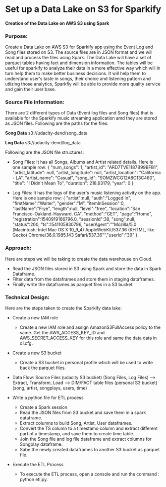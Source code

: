 # Set up a Data Lake on S3 for Sparkify
#### Creation of the Data Lake on AWS S3 using Spark

### Purpose:
Create a Data Lake on AWS S3 for Sparkify app using the Event Log and Song files stored on S3. The source files are in JSON format and we will read and process the files using Spark. The Data Lake will have a set of parquet tables having fact and dimension information. The tables will be useful for sparkify to analyze their data in a more effective way which will in turn help them to make better business decisions. It will help them to understand user's taste in songs, their choice and listening pattern and utlizing those analytics, Sparkfiy will be able to provide more quality service and gain their user base.

### Source File Information:
There are 2 different types of Data (Event log files and Song files) that is available for the Sparkify music streaming application amd they are stored as JSON files. Following are the paths for the files:

**Song Data**
s3://udacity-dend/song_data

**Log Data** 
s3://udacity-dend/log_data

Following are the JSON file structures:


- Song Files: It has all Songs, Albums and Artist related details. Here is one sample row:
        {   "num_songs": 1, 
            "artist_id": "ARD7TVE1187B99BFB1", 
            "artist_latitude": null, 
            "artist_longitude": null, 
            "artist_location": "California - LA", 
            "artist_name": "Casual", 
            "song_id": "SOMZWCG12A8C13C480", 
            "title": "I Didn't Mean To", 
            "duration": 218.93179, 
            "year": 0
        }

- Log Files: It has the logs of the user's music listening activity on the app. Here is one sample row:
        {   "artist":null,
            "auth":"Logged In",
            "firstName":"Walter",
            "gender":"M",
            "itemInSession":0,
            "lastName":"Frye",
            "length":null,
            "level":"free",
            "location":"San Francisco-Oakland-Hayward, CA",
            "method":"GET",
            "page":"Home",
            "registration":1540919166796.0,
            "sessionId":38,
            "song":null,
            "status":200,
            "ts":1541105830796,
            "userAgent":"\"Mozilla\/5.0 (Macintosh; Intel Mac OS X 10_9_4) AppleWebKit\/537.36 (KHTML, like Gecko) Chrome\/36.0.1985.143 Safari\/537.36\"","userId":"39"
        }
        
### Approach:
Here are steps we will be taking to create the data warehouse on Cloud. 

- Read the JSON files stored in S3 using Spark and store the data in Spark Dataframe. 
- Filter data from the dataframes and store them in staging dataframes.
- Finally write the dataframes as parquet files in a S3 bucket. 

### Technical Design:
Here are the steps taken to create the Sparkify data lake:

- Create a new IAM role
    - Create a new IAM role and assign AmazonS3FullAccess policy to the same. Get the AWS_ACCESS_KEY_ID and AWS_SECRET_ACCESS_KEY for this role and same the data data in dl.cfg.
- Create a new S3 bucket 
    - Create a S3 bucket in personal profile which will be used to write back the parquet files.
    

- Data Flow:
Source Files (udacity S3 bucket) (Song Files, Log Files) --> Extract, Transform, Load --> DIM/FACT table files (personal S3 bucket) (song, artist, songplays, users, time)
  
- Write a python file for ETL process
    - Create a Spark session
    - Read the JSON files from S3 bucket and save them in a spark dataframe. 
    - Extract columns to build Song, Artist, User dataframes. 
    - Convert the TS column to a timestamo column and extract different part of a timestamp, and save them to create time table. 
    - Join the Song file and log file dataframe and extract columns for Songplay dataframe. 
    - Sabe the newly created dataframes to another S3 bucket as parquet file.
- Execute the ETL Process
    - To execute the ETL process, open a console and run the command : python etl.py. 
